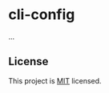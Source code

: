 # cli-config

...

## License

This project is [MIT](https://github.com/nicolaibach/recap/blob/master/LICENSE) licensed.
